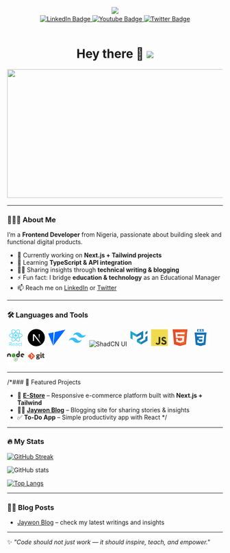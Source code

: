 <div id="header" align="center">
  <img src="https://media.giphy.com/media/M9gbBd9nbDrOTu1Mqx/giphy.gif" width="100"/>
</div>

<div id="badges" align="center">
  <a href="https://www.linkedin.com/in/olajuwon-lawal-a35821207">
    <img src="https://img.shields.io/badge/LinkedIn-lime?style=for-the-badge&logo=linkedin&logoColor=white" alt="LinkedIn Badge"/>
  </a>
  <a href="https://www.youtube.com/">
    <img src="https://img.shields.io/badge/YouTube-green?style=for-the-badge&logo=youtube&logoColor=white" alt="Youtube Badge"/>
  </a>
  <a href="https://twitter.com/olajuwonwaheed">
    <img src="https://img.shields.io/badge/Twitter-lime?style=for-the-badge&logo=twitter&logoColor=white" alt="Twitter Badge"/>
  </a>
</div>

<div id="views" align="center">
  <img src="https://komarev.com/ghpvc/?username=Olajuwon47&style=flat-square&color=lime" alt=""/>
</div>

<h1 align="center">
  Hey there 👋
  <img src="https://media.giphy.com/media/hvRJCLFzcasrR4ia7z/giphy.gif" width="30px"/>
</h1>

<div align="center">
  <img src="https://media.giphy.com/media/dWesBcTLavkZuG35MI/giphy.gif" width="600" height="300"/>
</div>

---

### 👨🏽‍💻 About Me
I’m a **Frontend Developer** from Nigeria, passionate about building sleek and functional digital products.  

- 🔭 Currently working on **Next.js + Tailwind projects**  
- 🌱 Learning **TypeScript & API integration**  
- ✍🏽 Sharing insights through **technical writing & blogging**  
- ⚡ Fun fact: I bridge **education & technology** as an Educational Manager  
- 📫 Reach me on [LinkedIn](https://www.linkedin.com/in/olajuwon-lawal-a35821207) or [Twitter](https://twitter.com/olajuwonwaheed)  

---

### 🛠️ Languages and Tools
<div>
  <img src="https://github.com/devicons/devicon/blob/master/icons/react/react-original-wordmark.svg" title="React" alt="React" width="40" height="40"/>&nbsp;
  <img src="https://github.com/devicons/devicon/blob/master/icons/nextjs/nextjs-original.svg" title="Next.js" alt="Next.js" width="40" height="40"/>&nbsp;
  <img src="https://github.com/devicons/devicon/blob/master/icons/vite/vite-original.svg" title="Vite" alt="Vite" width="40" height="40"/>&nbsp;
  <img src="https://github.com/devicons/devicon/blob/master/icons/tailwindcss/tailwindcss-original.svg" title="TailwindCSS" alt="TailwindCSS" width="40" height="40"/>&nbsp;
  <img src="https://raw.githubusercontent.com/shadcn/ui/main/apps/www/public/favicon.ico" title="ShadCN UI" alt="ShadCN UI" width="40" height="40"/>&nbsp;
  <img src="https://github.com/devicons/devicon/blob/master/icons/materialui/materialui-original.svg" title="Material UI" alt="Material UI" width="40" height="40"/>&nbsp;
  <img src="https://github.com/devicons/devicon/blob/master/icons/javascript/javascript-original.svg" title="JavaScript" alt="JavaScript" width="40" height="40"/>&nbsp;
  <img src="https://github.com/devicons/devicon/blob/master/icons/html5/html5-original.svg" title="HTML5" alt="HTML5" width="40" height="40"/>&nbsp;
  <img src="https://github.com/devicons/devicon/blob/master/icons/css3/css3-plain-wordmark.svg" title="CSS3" alt="CSS3" width="40" height="40"/>&nbsp;
  <img src="https://github.com/devicons/devicon/blob/master/icons/nodejs/nodejs-original-wordmark.svg" title="NodeJS" alt="NodeJS" width="40" height="40"/>&nbsp;
  <img src="https://github.com/devicons/devicon/blob/master/icons/git/git-original-wordmark.svg" title="Git" alt="Git" width="40" height="40"/>
</div>

---

/*### 📌 Featured Projects
- 🛒 [**E-Store**](https://e-store-tawny.vercel.app) – Responsive e-commerce platform built with **Next.js + Tailwind**  
- ✍🏽 [**Jaywon Blog**](https://jaywon-blog.onrender.com) – Blogging site for sharing stories & insights  
- ✅ **To-Do App** – Simple productivity app with React */ 

---

### 🔥 My Stats
[![GitHub Streak](http://github-readme-streak-stats.herokuapp.com?user=Olajuwon47&theme=dark&background=000000)](https://git.io/streak-stats)  

![GitHub stats](https://github-readme-stats.vercel.app/api?username=Olajuwon47&show_icons=true&theme=vision-friendly-dark)  

[![Top Langs](https://github-readme-stats.vercel.app/api/top-langs/?username=Olajuwon47&layout=compact&theme=vision-friendly-dark)](https://github.com/anuraghazra/github-readme-stats)

---

### ✍🏽 Blog Posts
<!-- BLOG-POST-LIST:START -->
- [Jaywon Blog](https://jaywon-blog.onrender.com) – check my latest writings and insights
<!-- BLOG-POST-LIST:END -->

---

✨ *"Code should not just work — it should inspire, teach, and empower."*

